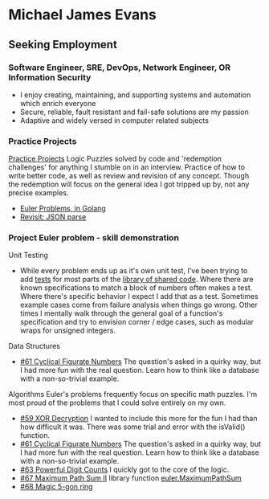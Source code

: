 # Michael James Evans
## Seeking Employment
### Software Engineer, SRE, DevOps, Network Engineer, OR Information Security
* I enjoy creating, maintaining, and supporting systems and automation which enrich everyone
* Secure, reliable, fault resistant and fail-safe solutions are my passion
* Adaptive and widely versed in computer related subjects

### Practice Projects
[Practice Projects](https://github.com/mjevans/code-practice)
Logic Puzzles solved by code and 'redemption challenges' for anything I stumble on in an interview.  Practice of how to write better code, as well as review and revision of any concept.  Though the redemption will focus on the general idea I got tripped up by, not any precise examples.
* [Euler Problems, in Golang](https://github.com/mjevans/code-practice/blob/main/euler/go)
* [Revisit: JSON parse](https://github.com/mjevans/code-practice/refresh/jsonparse)

### Project Euler problem - skill demonstration

Unit Testing
* While every problem ends up as it's own unit test, I've been trying to add [tests](https://github.com/mjevans/code-practice/blob/main/euler/go/euler/pe_euler_test.go) for most parts of the [library of shared code](https://github.com/mjevans/code-practice/blob/main/euler/go/euler/pe_euler.go).  Where there are known specifications to match a block of numbers often makes a test.  Where there's specific behavior I expect I add that as a test.  Sometimes example cases come from failure analysis when things go wrong.  Other times I mentally walk through the general goal of a function's specification and try to envision corner / edge cases, such as modular wraps for unsigned integers.

Data Structures
* [#61 Cyclical Figurate Numbers](https://github.com/mjevans/code-practice/blob/main/euler/go/pe_0061.go) The question's asked in a quirky way, but I had more fun with the real question.  Learn how to think like a database with a non-so-trivial example.

Algorithms Euler's problems frequently focus on specific math puzzles.  I'm most proud of the problems that I could solve entirely on my own.
* [#59 XOR Decryption](https://github.com/mjevans/code-practice/blob/main/euler/go/pe_0059.go) I wanted to include this more for the fun I had than how difficult it was.  There was some trial and error with the isValid() function.
* [#61 Cyclical Figurate Numbers](https://github.com/mjevans/code-practice/blob/main/euler/go/pe_0061.go) The question's asked in a quirky way, but I had more fun with the real question.  Learn how to think like a database with a non-so-trivial example.
* [#63 Powerful Digit Counts](https://github.com/mjevans/code-practice/blob/main/euler/go/pe_0063.go) I quickly got to the core of the logic.
* [#67 Maximum Path Sum II](https://github.com/mjevans/code-practice/blob/main/euler/go/pe_0067.go) library function [euler.MaximumPathSum](https://github.com/mjevans/code-practice/blob/99b8a9930ffaab34b7c6a3692cdd3e4fb3a55c55/euler/go/euler/pe_euler.go#L2048)
* [#68 Magic 5-gon ring](https://github.com/mjevans/code-practice/blob/main/euler/go/pe_0068.go)
